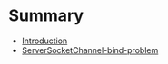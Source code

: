 # Summary

* [Introduction](README.md)
* [ServerSocketChannel-bind-problem](serversocketchannel-bind-problem.md)

